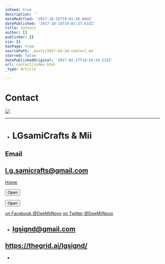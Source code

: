 ```yaml
---
inFeed: true
description: ''
dateModified: '2017-10-15T19:01:36.664Z'
datePublished: '2017-10-15T19:01:37.633Z'
title: Contact
author: []
publisher: {}
via: {}
hasPage: true
sourcePath: _posts/2017-02-24-contact.md
starred: false
datePublishedOriginal: '2017-02-27T18:54:34.515Z'
url: contact/index.html
_type: Article

---
```

# Contact
![](https://the-grid-user-content.s3-us-west-2.amazonaws.com/1d5337f4-18c4-4685-a8f0-0a299b1ec8d7.jpg)

---

* # LGsamiCrafts & Mii

## **Email**

## l.g.samicrafts@gmail.com
[Home][0]

<button data-role="cta" style="">Open</button>

<button data-role="cta" style="">Open</button>

[on Facebook @DeeMiiNovo][1]
[on Twitter @DeeMiiNovo][2]

* ## lgsignd@gmail.com

## https://thegrid.ai/lgsignd/

* 

[0]: https://thegrid.ai/lgsamicrafts/
[1]: https://www.facebook.com/DeeMiiNovo/
[2]: https://twitter.com/DeeMiiNovo